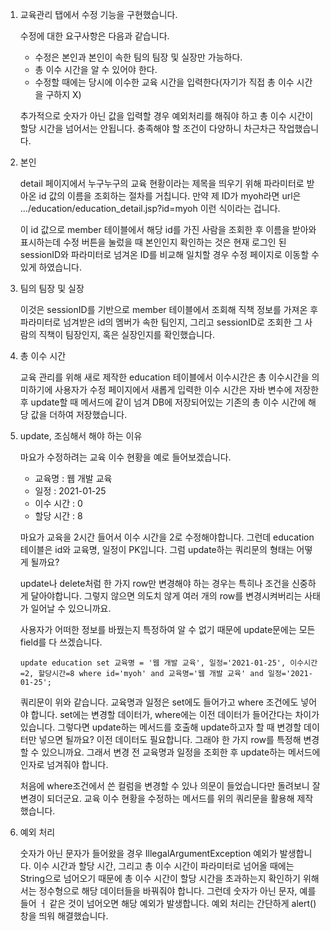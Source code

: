 1. 교육관리 탭에서 수정 기능을 구현했습니다.

   수정에 대한 요구사항은 다음과 같습니다.

   - 수정은 본인과 본인이 속한 팀의 팀장 및 실장만 가능하다.  
   - 총 이수 시간을 알 수 있어야 한다.
   - 수정할 때에는 당시에 이수한 교육 시간을 입력한다(자기가 직접 총 이수 시간을 구하지 X)

   추가적으로 숫자가 아닌 값을 입력할 경우 예외처리를 해줘야 하고 총 이수 시간이 할당 시간을 넘어서는 안됩니다. 충족해야 할 조건이 다양하니 차근차근 작업했습니다.

2. 본인

   detail 페이지에서 누구누구의 교육 현황이라는 제목을 띄우기 위해 파라미터로 받아온 id 값의 이름을 조회하는 절차를 거칩니다. 만약 제 ID가 myoh라면 url은 .../education/education_detail.jsp?id=myoh 이런 식이라는 겁니다.  

   이 id 값으로 member 테이블에서 해당 id를 가진 사람을 조회한 후 이름을 받아와 표시하는데 수정 버튼을 눌렀을 때 본인인지 확인하는 것은 현재 로그인 된 sessionID와 파라미터로 넘겨온 ID를 비교해 일치할 경우 수정 페이지로 이동할 수 있게 하였습니다.  

3. 팀의 팀장 및 실장

   이것은 sessionID를 기반으로 member 테이블에서 조회해 직책 정보를 가져온 후 파라미터로 넘겨받은 id의 멤버가 속한 팀인지, 그리고 sessionID로 조회한 그 사람의 직책이 팀장인지, 혹은 실장인지를 확인했습니다.  

4. 총 이수 시간

   교육 관리를 위해 새로 제작한 education 테이블에서 이수시간은 총 이수시간을 의미하기에 사용자가 수정 페이지에서 새롭게 입력한 이수 시간은 자바 변수에 저장한 후 update할 때 메서드에 같이 넘겨 DB에 저장되어있는 기존의 총 이수 시간에 해당 값을 더하여 저장했습니다.

5. update, 조심해서 해야 하는 이유

   마요가 수정하려는 교육 이수 현황을 예로 들어보겠습니다.  

   - 교육명 : 웹 개발 교육
   - 일정 : 2021-01-25
   - 이수 시간 : 0
   - 할당 시간 : 8

   마요가 교육을 2시간 들어서 이수 시간을 2로 수정해야합니다. 그런데 education 테이블은 id와 교육명, 일정이 PK입니다. 그럼 update하는 쿼리문의 형태는 어떻게 될까요?  

   update나 delete처럼 한 가지 row만 변경해야 하는 경우는 특히나 조건을 신중하게 달아야합니다. 그렇지 않으면 의도치 않게 여러 개의 row를 변경시켜버리는 사태가 일어날 수 있으니까요.  

   사용자가 어떠한 정보를 바꿨는지 특정하여 알 수 없기 때문에 update문에는 모든 field를 다 쓰겠습니다.  

   `update education set 교육명 = '웹 개발 교육', 일정='2021-01-25', 이수시간=2, 할당시간=8 where id='myoh' and 교육명='웹 개발 교육' and 일정='2021-01-25';`   

   쿼리문이 위와 같습니다. 교육명과 일정은 set에도 들어가고 where 조건에도 넣어야 합니다. set에는 변경할 데이터가, where에는 이전 데이터가 들어간다는 차이가 있습니다. 그렇다면 update하는 메서드를 호출해 update하고자 할 때 변경할 데이터만 넣으면 될까요? 이전 데이터도 필요합니다. 그래야 한 가지 row를 특정해 변경할 수 있으니까요. 그래서 변경 전 교육명과 일정을 조회한 후 update하는 메서드에 인자로 넘겨줘야 합니다.  

   처음에 where조건에서 쓴 컬럼을 변경할 수 있나 의문이 들었습니다만 돌려보니 잘 변경이 되더군요. 교육 이수 현황을 수정하는 메서드를 위의 쿼리문을 활용해 제작했습니다.

6. 예외 처리

   숫자가 아닌 문자가 들어왔을 경우 IllegalArgumentException 예외가 발생합니다. 이수 시간과 할당 시간, 그리고 총 이수 시간이 파라미터로 넘어올 때에는 String으로 넘어오기 때문에 총 이수 시간이 할당 시간을 초과하는지 확인하기 위해서는 정수형으로 해당 데이터들을 바꿔줘야 합니다. 그런데 숫자가 아닌 문자, 예를 들어 ㅓ 같은 것이 넘어오면 해당 예외가 발생합니다. 예외 처리는 간단하게 alert() 창을 띄워 해결했습니다.  